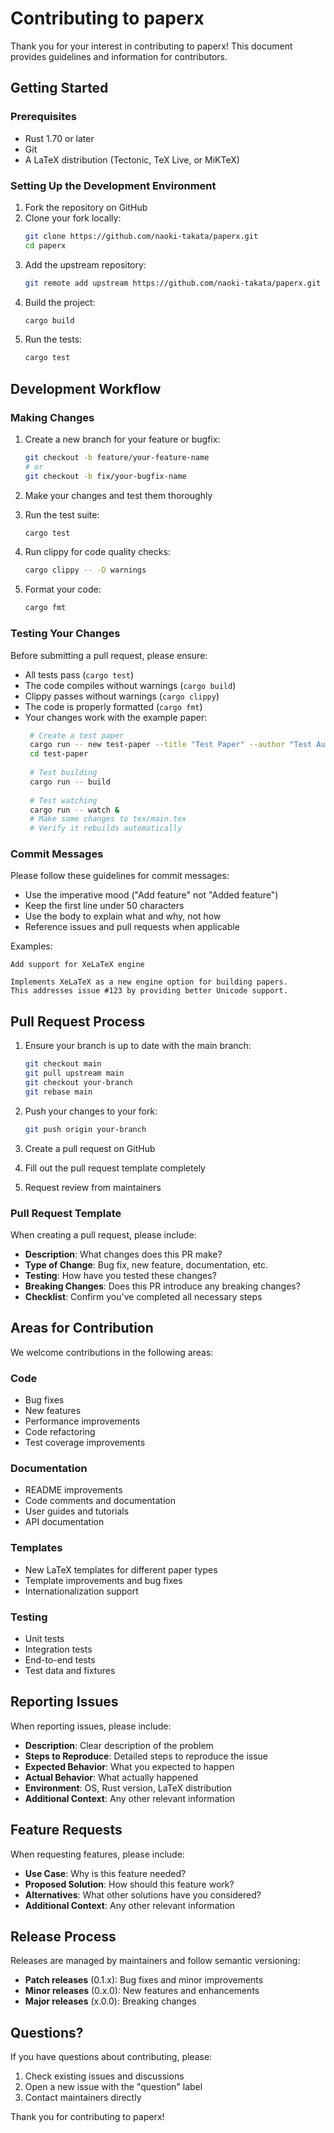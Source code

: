 # Contributing to paperx

Thank you for your interest in contributing to paperx! This document provides guidelines and information for contributors.

## Getting Started

### Prerequisites

- Rust 1.70 or later
- Git
- A LaTeX distribution (Tectonic, TeX Live, or MiKTeX)

### Setting Up the Development Environment

1. Fork the repository on GitHub
2. Clone your fork locally:
   ```bash
   git clone https://github.com/naoki-takata/paperx.git
   cd paperx
   ```
3. Add the upstream repository:
   ```bash
   git remote add upstream https://github.com/naoki-takata/paperx.git
   ```
4. Build the project:
   ```bash
   cargo build
   ```
5. Run the tests:
   ```bash
   cargo test
   ```

## Development Workflow

### Making Changes

1. Create a new branch for your feature or bugfix:
   ```bash
   git checkout -b feature/your-feature-name
   # or
   git checkout -b fix/your-bugfix-name
   ```

2. Make your changes and test them thoroughly
3. Run the test suite:
   ```bash
   cargo test
   ```
4. Run clippy for code quality checks:
   ```bash
   cargo clippy -- -D warnings
   ```
5. Format your code:
   ```bash
   cargo fmt
   ```

### Testing Your Changes

Before submitting a pull request, please ensure:

- All tests pass (`cargo test`)
- The code compiles without warnings (`cargo build`)
- Clippy passes without warnings (`cargo clippy`)
- The code is properly formatted (`cargo fmt`)
- Your changes work with the example paper:
  ```bash
   # Create a test paper
   cargo run -- new test-paper --title "Test Paper" --author "Test Author"
   cd test-paper
   
   # Test building
   cargo run -- build
   
   # Test watching
   cargo run -- watch &
   # Make some changes to tex/main.tex
   # Verify it rebuilds automatically
   ```

### Commit Messages

Please follow these guidelines for commit messages:

- Use the imperative mood ("Add feature" not "Added feature")
- Keep the first line under 50 characters
- Use the body to explain what and why, not how
- Reference issues and pull requests when applicable

Examples:
```
Add support for XeLaTeX engine

Implements XeLaTeX as a new engine option for building papers.
This addresses issue #123 by providing better Unicode support.
```

## Pull Request Process

1. Ensure your branch is up to date with the main branch:
   ```bash
   git checkout main
   git pull upstream main
   git checkout your-branch
   git rebase main
   ```

2. Push your changes to your fork:
   ```bash
   git push origin your-branch
   ```

3. Create a pull request on GitHub
4. Fill out the pull request template completely
5. Request review from maintainers

### Pull Request Template

When creating a pull request, please include:

- **Description**: What changes does this PR make?
- **Type of Change**: Bug fix, new feature, documentation, etc.
- **Testing**: How have you tested these changes?
- **Breaking Changes**: Does this PR introduce any breaking changes?
- **Checklist**: Confirm you've completed all necessary steps

## Areas for Contribution

We welcome contributions in the following areas:

### Code
- Bug fixes
- New features
- Performance improvements
- Code refactoring
- Test coverage improvements

### Documentation
- README improvements
- Code comments and documentation
- User guides and tutorials
- API documentation

### Templates
- New LaTeX templates for different paper types
- Template improvements and bug fixes
- Internationalization support

### Testing
- Unit tests
- Integration tests
- End-to-end tests
- Test data and fixtures

## Reporting Issues

When reporting issues, please include:

- **Description**: Clear description of the problem
- **Steps to Reproduce**: Detailed steps to reproduce the issue
- **Expected Behavior**: What you expected to happen
- **Actual Behavior**: What actually happened
- **Environment**: OS, Rust version, LaTeX distribution
- **Additional Context**: Any other relevant information

## Feature Requests

When requesting features, please include:

- **Use Case**: Why is this feature needed?
- **Proposed Solution**: How should this feature work?
- **Alternatives**: What other solutions have you considered?
- **Additional Context**: Any other relevant information

## Release Process

Releases are managed by maintainers and follow semantic versioning:

- **Patch releases** (0.1.x): Bug fixes and minor improvements
- **Minor releases** (0.x.0): New features and enhancements
- **Major releases** (x.0.0): Breaking changes

## Questions?

If you have questions about contributing, please:

1. Check existing issues and discussions
2. Open a new issue with the "question" label
3. Contact maintainers directly

Thank you for contributing to paperx!
